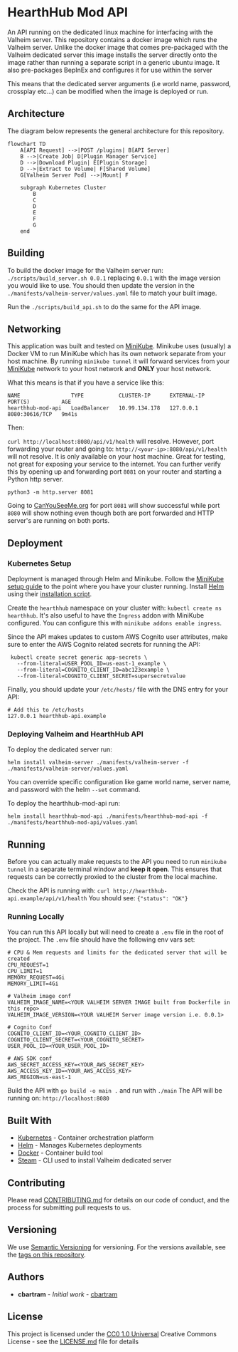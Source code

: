 # HearthHub Mod API

An API running on the dedicated linux machine for interfacing with the Valheim server. This repository
contains a docker image which runs the Valheim server. Unlike the docker image that comes pre-packaged with the Valheim
dedicated server this image installs the server directly onto the image rather than running a separate 
script in a generic ubuntu image. It also pre-packages BepInEx and configures it for use within the server

This means that the dedicated server arguments (i.e world name, password, crossplay etc...) can be modified when the image is deployed or run.

## Architecture

The diagram below represents the general architecture for this repository.

```mermaid
flowchart TD
    A[API Request] -->|POST /plugins| B[API Server]
    B -->|Create Job| D[Plugin Manager Service]
    D -->|Download Plugin| E[Plugin Storage]
    D -->|Extract to Volume| F[Shared Volume]
    G[Valheim Server Pod] -->|Mount| F
    
    subgraph Kubernetes Cluster
        B
        C
        D
        E
        F
        G
    end
```

## Building

To build the docker image  for the Valheim server run: `./scripts/build_server.sh 0.0.1` replacing `0.0.1` with
the image version you would like to use. You should then update the version in the `./manifests/valheim-server/values.yaml`
file to match your built image.

Run the `./scripts/build_api.sh` to do the same for the API image.

## Networking

This application was built and tested on [MiniKube](https://minikube.sigs.k8s.io). Minikube uses (usually) a Docker VM to run MiniKube which has its own network separate
from your host machine. By running `minikube tunnel` it will forward services from your [MiniKube](https://minikube.sigs.k8s.io) network to your host network and **ONLY** 
your host network.

What this means is that if you have a service like this:

```shell
NAME                TYPE           CLUSTER-IP      EXTERNAL-IP   PORT(S)          AGE
hearthhub-mod-api   LoadBalancer   10.99.134.178   127.0.0.1     8080:30616/TCP   9m41s
```

Then:

`curl http://localhost:8080/api/v1/health` will resolve. However, port forwarding your router and going to: `http://<your-ip>:8080/api/v1/health` will
not resolve. It is only available on your host machine. Great for testing, not great for exposing your service to the internet. You can further verify this
by opening up and forwarding port `8081` on your router and starting a Python http server.

`python3 -m http.server 8081`

Going to [CanYouSeeMe.org](https://canyouseeme.org/) for port `8081` will show successful while port `8080` will show nothing even though both are port forwarded
and HTTP server's are running on both ports.

## Deployment

### Kubernetes Setup 
Deployment is managed through Helm and Minikube. Follow the [MiniKube setup guide](https://minikube.sigs.k8s.io/docs/start/) to the point where you have your cluster running.
Install [Helm](https://helm.sh) using their [installation script](https://helm.sh/docs/intro/install/).

Create the `hearthhub` namespace on your cluster with: `kubectl create ns hearthhub`. It's also useful to have the 
`Ingress` addon with MiniKube configured. You can configure this with `minikube addons enable ingress`.

Since the API makes updates to custom AWS Cognito user attributes, make sure to enter the AWS Cognito related secrets for running the API:

```shell
 kubectl create secret generic app-secrets \
   --from-literal=USER_POOL_ID=us-east-1_example \
   --from-literal=COGNITO_CLIENT_ID=abc123example \
   --from-literal=COGNITO_CLIENT_SECRET=supersecretvalue
```

Finally, you should update your `/etc/hosts/` file with the DNS entry for your API:

```shell
# Add this to /etc/hosts
127.0.0.1 hearthhub-api.example
```

### Deploying Valheim and HearthHub API
To deploy the dedicated server run:

`helm install valheim-server ./manifests/valheim-server -f ./manifests/valheim-server/values.yaml`

You can override specific configuration like game world name, server name, and password with the helm `--set` command.

To deploy the hearthhub-mod-api run:

`helm install hearthhub-mod-api ./manifests/hearthhub-mod-api -f ./manifests/hearthhub-mod-api/values.yaml`

## Running

Before you can actually make requests to the API you need to run `minikube tunnel` in a separate terminal window and **keep it open**.
This ensures that requests can be correctly proxied to the cluster from the local machine.

Check the API is running with: `curl http://hearthhub-api.example/api/v1/health` You should see: `{"status": "OK"}`


### Running Locally

You can run this API locally but will need to create a `.env` file in the root of the project. The `.env` file should
have the following env vars set:

```shell
# CPU & Mem requests and limits for the dedicated server that will be created
CPU_REQUEST=1
CPU_LIMIT=1
MEMORY_REQUEST=4Gi
MEMORY_LIMIT=4Gi

# Valheim image conf
VALHEIM_IMAGE_NAME=<YOUR VALHEIM SERVER IMAGE built from Dockerfile in this repo>
VALHEIM_IMAGE_VERSION=<YOUR VALHEIM Server image version i.e. 0.0.1>

# Cognito Conf
COGNITO_CLIENT_ID=<YOUR_COGNITO_CLIENT_ID>
COGNITO_CLIENT_SECRET=<YOUR_COGNITO_SECRET>
USER_POOL_ID=<YOUR_USER_POOL_ID>

# AWS SDK conf
AWS_SECRET_ACCESS_KEY=<YOUR_AWS_SECRET_KEY>
AWS_ACCESS_KEY_ID=<YOUR_AWS_ACCESS_KEY>
AWS_REGION=us-east-1
```

Build the API with `go build -o main .` and run with `./main` The API will be running on: `http://localhost:8080`

## Built With

- [Kubernetes](https://kubernetes.io) - Container orchestration platform
- [Helm](https://helm.sh) - Manages Kubernetes deployments
- [Docker](https://docker.io/) - Container build tool
- [Steam](https://steam.com) - CLI used to install Valheim dedicated server

## Contributing

Please read [CONTRIBUTING.md](CONTRIBUTING.md) for details on our code
of conduct, and the process for submitting pull requests to us.

## Versioning

We use [Semantic Versioning](http://semver.org/) for versioning. For the versions
available, see the [tags on this
repository](https://github.com/cbartran/hearthhub-mod-api/tags).

## Authors

- **cbartram** - *Initial work* -
  [cbartram](https://github.com/cbartram)

## License

This project is licensed under the [CC0 1.0 Universal](LICENSE)
Creative Commons License - see the [LICENSE.md](LICENSE) file for
details

